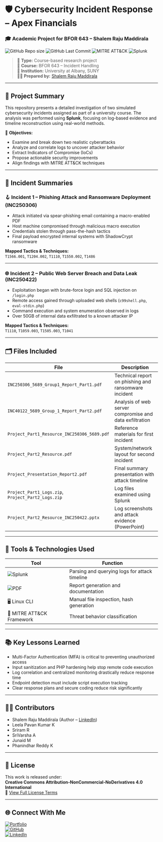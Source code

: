 # 🛡️ Cybersecurity Incident Response – Apex Financials  
### 🎓 Academic Project for BFOR 643 – Shalem Raju Maddirala

![GitHub Repo size](https://img.shields.io/github/repo-size/Shalem2020/apex-ir-bfor643-shalem?color=blue&style=flat-square)
![GitHub Last Commit](https://img.shields.io/github/last-commit/Shalem2020/apex-ir-bfor643-shalem?color=green&style=flat-square)
![MITRE ATT&CK](https://img.shields.io/badge/MITRE%20ATT%26CK-Techniques%20Mapped-brightgreen?style=flat-square)
![Splunk](https://img.shields.io/badge/Splunk-Log%20Analysis%20Tool-orange?style=flat-square)

> 📁 **Type:** Course-based research project  
> 🧠 **Course:** BFOR 643 – Incident Handling  
> 🏫 **Institution:** University at Albany, SUNY  
> 👨‍💻 **Prepared by:** [Shalem Raju Maddirala](https://www.linkedin.com/in/shalemrajumaddirala)

---

## 📘 Project Summary

This repository presents a detailed investigation of two simulated cybersecurity incidents assigned as part of a university course. The analysis was performed using **Splunk**, focusing on log-based evidence and timeline reconstruction using real-world methods.

🎯 **Objectives:**
- Examine and break down two realistic cyberattacks
- Analyze and correlate logs to uncover attacker behavior
- Extract Indicators of Compromise (IoCs)
- Propose actionable security improvements
- Align findings with MITRE ATT&CK techniques

---

## 🔎 Incident Summaries

### 🪝 Incident 1 – Phishing Attack and Ransomware Deployment (INC250306)

- Attack initiated via spear-phishing email containing a macro-enabled PDF
- Host machine compromised through malicious macro execution
- Credentials stolen through pass-the-hash tactics
- Final payload encrypted internal systems with ShadowCrypt ransomware

**Mapped Tactics & Techniques:**  
`T1566.001`, `T1204.002`, `T1110`, `T1550.002`, `T1486`

---

### 🌐 Incident 2 – Public Web Server Breach and Data Leak (INC250422)

- Exploitation began with brute-force login and SQL injection on `/login.php`
- Remote access gained through uploaded web shells (`c99shell.php`, `eval-stdin.php`)
- Command execution and system enumeration observed in logs
- Over 50GB of internal data exfiltrated to a known attacker IP

**Mapped Tactics & Techniques:**  
`T1110`, `T1059.003`, `T1505.003`, `T1041`

---

## 🗂️ Files Included

| File | Description |
|------|-------------|
| `INC250306_5689_Group1_Report_Part1.pdf` | Technical report on phishing and ransomware incident |
| `INC40122_5689_Group_1_Report_Part2.pdf` | Analysis of web server compromise and data exfiltration |
| `Project_Part1_Resource_INC250306_5689.pdf` | Reference materials for first incident |
| `Project_Part2_Resource.pdf` | System/network layout for second incident |
| `Project_Presentation_Report2.pdf` | Final summary presentation with attack timeline |
| `Project_Part1_Logs.zip`, `Project_Part2_Logs.zip` | Log files examined using Splunk |
| `Project_Part2_Resource_INC250422.pptx` | Log screenshots and attack evidence (PowerPoint) |

---

## 🧰 Tools & Technologies Used

| Tool | Function |
|------|----------|
| ![Splunk](https://img.shields.io/badge/Splunk-Log%20Correlation-blue) | Parsing and querying logs for attack timeline |
| ![PDF](https://img.shields.io/badge/Adobe%20PDF-Reports-red) | Report generation and documentation |
| 🖥 Linux CLI | Manual file inspection, hash generation |
| 🧾 MITRE ATT&CK Framework | Threat behavior classification |

---

## 📚 Key Lessons Learned

- Multi-Factor Authentication (MFA) is critical to preventing unauthorized access  
- Input sanitization and PHP hardening help stop remote code execution  
- Log correlation and centralized monitoring drastically reduce response time  
- Endpoint detection must include script execution tracking  
- Clear response plans and secure coding reduce risk significantly

---

## 👨‍💼 Contributors

- Shalem Raju Maddirala (Author – [LinkedIn](https://www.linkedin.com/in/shalemrajumaddirala))  
- Leela Pavan Kumar K  
- Sriram R  
- SriVarsha A  
- Junaid M  
- Phanindhar Reddy K

---

## 📄 License

This work is released under:  
**Creative Commons Attribution-NonCommercial-NoDerivatives 4.0 International**  
🔗 [View Full License Terms](https://creativecommons.org/licenses/by-nc-nd/4.0/)

---

## 🌐 Connect With Me

[![Portfolio](https://img.shields.io/badge/Portfolio-shalem.me-black?style=for-the-badge)](https://shalem.me)  
[![GitHub](https://img.shields.io/badge/GitHub-Shalem2020-181717?logo=github&style=for-the-badge)](https://github.com/Shalem2020)  
[![LinkedIn](https://img.shields.io/badge/LinkedIn-shalemrajumaddirala-blue?logo=linkedin&style=for-the-badge)](https://www.linkedin.com/in/shalemrajumaddirala)
